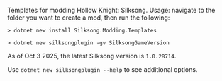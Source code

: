 ﻿Templates for modding Hollow Knight: Silksong. Usage: navigate to the folder you want to create a mod,
then run the following:

```
> dotnet new install Silksong.Modding.Templates

> dotnet new silksongplugin -gv SilksongGameVersion
```

As of Oct 3 2025, the latest Silksong version is `1.0.28714`.

Use `dotnet new silksongplugin --help` to see additional options.